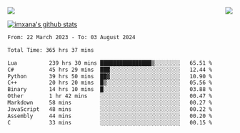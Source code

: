 <p>
  <a href="https://count.getloli.com/"><img src="https://count.getloli.com/get/@xana.readme?theme=moebooru-h"></a>
  <img src="https://weather-icon.journeyad.repl.co/@hangzhou?v=1" align="right">
</p>


<a href="https://github.com/imxana"><img align="center" src="https://github-readme-stats.vercel.app/api?username=imxana&show_icons=true&include_all_commits=true&hide_border=tru&custom_title=imxana%27s%20Github%20Stats" alt="imxana's github stats" /></a> 

<!--START_SECTION:waka-->

```txt
From: 22 March 2023 - To: 03 August 2024

Total Time: 365 hrs 37 mins

Lua          239 hrs 30 mins ████████████████▒░░░░░░░░   65.51 %
C#           45 hrs 29 mins  ███░░░░░░░░░░░░░░░░░░░░░░   12.44 %
Python       39 hrs 50 mins  ██▓░░░░░░░░░░░░░░░░░░░░░░   10.90 %
C++          20 hrs 20 mins  █▒░░░░░░░░░░░░░░░░░░░░░░░   05.56 %
Binary       14 hrs 10 mins  █░░░░░░░░░░░░░░░░░░░░░░░░   03.88 %
Other        1 hr 42 mins    ░░░░░░░░░░░░░░░░░░░░░░░░░   00.47 %
Markdown     58 mins         ░░░░░░░░░░░░░░░░░░░░░░░░░   00.27 %
JavaScript   48 mins         ░░░░░░░░░░░░░░░░░░░░░░░░░   00.22 %
Assembly     44 mins         ░░░░░░░░░░░░░░░░░░░░░░░░░   00.20 %
C            33 mins         ░░░░░░░░░░░░░░░░░░░░░░░░░   00.15 %
```

<!--END_SECTION:waka-->
